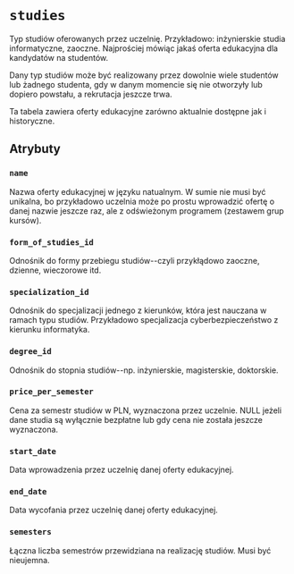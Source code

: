 # `studies`

Typ studiów oferowanych przez uczelnię. Przykładowo: inżynierskie studia informatyczne, zaoczne. Najprościej mówiąc jakaś oferta edukacyjna dla kandydatów na studentów.

Dany typ studiów może być realizowany przez dowolnie wiele studentów lub żadnego studenta, gdy w danym momencie się nie otworzyły lub dopiero powstału, a rekrutacja jeszcze trwa.

Ta tabela zawiera oferty edukacyjne zarówno aktualnie dostępne jak i historyczne.

## Atrybuty

### `name`

Nazwa oferty edukacyjnej w języku natualnym. W sumie nie musi być unikalna, bo przykładowo uczelnia może po prostu wprowadzić ofertę o danej nazwie jeszcze raz, ale z odświeżonym programem (zestawem grup kursów).

### `form_of_studies_id`

Odnośnik do formy przebiegu studiów--czyli przykłądowo zaoczne, dzienne, wieczorowe itd.

### `specialization_id`

Odnośnik do specjalizacji jednego z kierunków, która jest nauczana w ramach typu studiów. Przykładowo specjalizacja cyberbezpieczeństwo z kierunku informatyka.

### `degree_id`

Odnośnik do stopnia studiów--np. inżynierskie, magisterskie, doktorskie.

### `price_per_semester`

Cena za semestr studiów w PLN, wyznaczona przez uczelnie. NULL jeżeli dane studia są wyłącznie bezpłatne lub gdy cena nie została jeszcze wyznaczona.

### `start_date`

Data wprowadzenia przez uczelnię danej oferty edukacyjnej.

### `end_date`

Data wycofania przez uczelnię danej oferty edukacyjnej.

### `semesters`

Łączna liczba semestrów przewidziana na realizację studiów. Musi być nieujemna.
